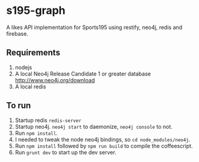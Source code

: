 s195-graph
==========
A likes API implementation for Sports195 using restify, neo4j, redis and firebase.

Requirements
------------
1. nodejs
1. A local Neo4j Release Candidate 1 or greater database http://www.neo4j.org/download
1. A local redis 

To run
-------
1. Startup redis `redis-server`
1. Startup neo4j. `neo4j start` to daemonize, `neo4j console` to not.
1. Run `npm install`.
1. I needed to tweak the node neo4j bindings, so `cd node_modules/neo4j`.
1. Run `npm install` followed by `npm run build` to compile the coffeescript.
1. Run `grunt dev` to start up the dev server.

